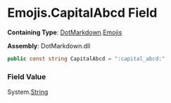 # Emojis\.CapitalAbcd Field

**Containing Type**: [DotMarkdown](../../README.md)\.[Emojis](../README.md)

**Assembly**: DotMarkdown\.dll

```csharp
public const string CapitalAbcd = ":capital_abcd:"
```

### Field Value

System\.[String](https://docs.microsoft.com/en-us/dotnet/api/system.string)